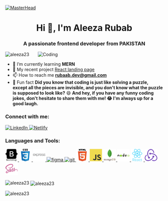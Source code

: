 [![MasterHead](https://mir-s3-cdn-cf.behance.net/project_modules/max_1200/79731568097599.5b50bca477735.jpg)](https://rishavchanda.io)
<h1 align="center">Hi 👋, I'm Aleeza Rubab</h1>
<h3 align="center">A passionate frontend developer from PAKISTAN</h3>
<img align="right" alt="Coding" width="400" src="https://img.freepik.com/premium-vector/internet-assistant-work_132971-57.jpg?w=2000">
<p align="left"> <img src="https://komarev.com/ghpvc/?username=aleeza23&label=Profile%20views&color=0e75b6&style=flat" alt="aleeza23" /> </p>



- 🌱 I’m currently learning **MERN**
- 🔭 My recent project [React landing page](https://arch-landingpage.netlify.app/)
- 📫 How to reach me **rubaab.dev@gmail.com**
- 🤪 Fun fact **Did you know that coding is just like solving a puzzle, except all the pieces are invisible, and you don't know what the puzzle is supposed to look like?** 😄 **And hey, if you have any funny coding jokes, don't hesitate to share them with me! 😂 I'm always up for a good laugh.**
  

<h3 align="left">Connect with me:</h3>
<p align="left">
  <a href="https://linkedin.com/in/aleezarubab" target="_blank">
    <img src="https://raw.githubusercontent.com/rahuldkjain/github-profile-readme-generator/master/src/images/icons/Social/linked-in-alt.svg" alt="LinkedIn" height="30" width="40" />
  </a>
  <a href="https://app.netlify.com/teams/malikaleeza886/overview" target="_blank">
    <img src="https://seeklogo.com/images/N/netlify-icon-logo-7CF6AA9DC7-seeklogo.com.png" alt="Netlify" height="30" width="40" />
  </a>
</p>


<h3 align="left">Languages and Tools:</h3>
<p align="left"> <a href="https://getbootstrap.com" target="_blank" rel="noreferrer"> <img src="https://raw.githubusercontent.com/devicons/devicon/master/icons/bootstrap/bootstrap-plain-wordmark.svg" alt="bootstrap" width="40" height="40"/> </a> <a href="https://www.w3schools.com/css/" target="_blank" rel="noreferrer"> <img src="https://raw.githubusercontent.com/devicons/devicon/master/icons/css3/css3-original-wordmark.svg" alt="css3" width="40" height="40"/> </a> <a href="https://expressjs.com" target="_blank" rel="noreferrer"> <img src="https://raw.githubusercontent.com/devicons/devicon/master/icons/express/express-original-wordmark.svg" alt="express" width="40" height="40"/> </a> <a href="https://www.figma.com/" target="_blank" rel="noreferrer"> <img src="https://www.vectorlogo.zone/logos/figma/figma-icon.svg" alt="figma" width="40" height="40"/> </a> <a href="https://git-scm.com/" target="_blank" rel="noreferrer"> <img src="https://www.vectorlogo.zone/logos/git-scm/git-scm-icon.svg" alt="git" width="40" height="40"/> </a> <a href="https://www.w3.org/html/" target="_blank" rel="noreferrer"> <img src="https://raw.githubusercontent.com/devicons/devicon/master/icons/html5/html5-original-wordmark.svg" alt="html5" width="40" height="40"/> </a> <a href="https://developer.mozilla.org/en-US/docs/Web/JavaScript" target="_blank" rel="noreferrer"> <img src="https://raw.githubusercontent.com/devicons/devicon/master/icons/javascript/javascript-original.svg" alt="javascript" width="40" height="40"/> </a> <a href="https://www.mongodb.com/" target="_blank" rel="noreferrer"> <img src="https://raw.githubusercontent.com/devicons/devicon/master/icons/mongodb/mongodb-original-wordmark.svg" alt="mongodb" width="40" height="40"/> </a> <a href="https://nodejs.org" target="_blank" rel="noreferrer"> <img src="https://raw.githubusercontent.com/devicons/devicon/master/icons/nodejs/nodejs-original-wordmark.svg" alt="nodejs" width="40" height="40"/> </a> <a href="https://reactjs.org/" target="_blank" rel="noreferrer"> <img src="https://raw.githubusercontent.com/devicons/devicon/master/icons/react/react-original-wordmark.svg" alt="react" width="40" height="40"/> </a> <a href="https://redux.js.org" target="_blank" rel="noreferrer"> <img src="https://raw.githubusercontent.com/devicons/devicon/master/icons/redux/redux-original.svg" alt="redux" width="40" height="40"/> </a> <a href="https://sass-lang.com" target="_blank" rel="noreferrer"> <img src="https://raw.githubusercontent.com/devicons/devicon/master/icons/sass/sass-original.svg" alt="sass" width="40" height="40"/> </a> </p>

<p><img align="left" src="https://github-readme-stats.vercel.app/api/top-langs?username=aleeza23&show_icons=true&locale=en&layout=compact" alt="aleeza23" /></p>

<p>&nbsp;<img align="center" src="https://github-readme-stats.vercel.app/api?username=aleeza23&show_icons=true&locale=en" alt="aleeza23" /></p>

<p><img align="center" src="https://github-readme-streak-stats.herokuapp.com/?user=aleeza23&" alt="aleeza23" /></p>

